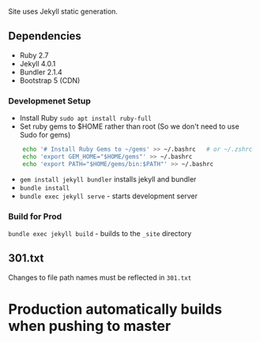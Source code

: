 Site uses Jekyll static generation.

## Dependencies
* Ruby 2.7
* Jekyll 4.0.1
* Bundler 2.1.4
* Bootstrap 5 (CDN)

### Developmenet Setup
* Install Ruby `sudo apt install ruby-full`
* Set ruby gems to $HOME rather than root (So we don't need to use Sudo for gems)
```bash
    echo '# Install Ruby Gems to ~/gems' >> ~/.bashrc   # or ~/.zshrc
    echo 'export GEM_HOME="$HOME/gems"' >> ~/.bashrc
    echo 'export PATH="$HOME/gems/bin:$PATH"' >> ~/.bashrc
```
* `gem install jekyll bundler` installs jekyll and bundler
* `bundle install`
* `bundle exec jekyll serve` - starts development server

### Build for Prod
`bundle exec jekyll build` - builds to the `_site` directory

## 301.txt
Changes to file path names must be reflected in `301.txt`

# Production automatically builds when pushing to master